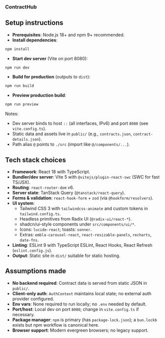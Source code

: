 ### ContractHub

## Setup instructions
- **Prerequisites**: Node.js 18+ and npm 9+ recommended.
- **Install dependencies**:
```bash
npm install
```
- **Start dev server** (Vite on port 8080):
```bash
npm run dev
```
- **Build for production** (outputs to `dist`):
```bash
npm run build
```
- **Preview production build**:
```bash
npm run preview
```

Notes:
- Dev server binds to host `::` (all interfaces, IPv6) and port `8080` (see `vite.config.ts`).
- Static data and assets live in `public/` (e.g., `contracts.json`, `contract-details.json`).
- Path alias `@` points to `./src` (import like `@/components/...`).

## Tech stack choices
- **Framework**: React 18 with TypeScript.
- **Bundler/dev server**: Vite 5 with `@vitejs/plugin-react-swc` (SWC for fast TS/JSX).
- **Routing**: `react-router-dom` v6.
- **Server state**: TanStack Query (`@tanstack/react-query`).
- **Forms & validation**: `react-hook-form` + `zod` (via `@hookform/resolvers`).
- **UI system**:
  - Tailwind CSS 3 with `tailwindcss-animate` and custom tokens in `tailwind.config.ts`.
  - Headless primitives from Radix UI (`@radix-ui/react-*`).
  - shadcn/ui-style components under `src/components/ui/*`.
  - Icons: `lucide-react`; toasts: `sonner`.
  - Extras: `embla-carousel-react`, `react-resizable-panels`, `recharts`, `date-fns`.
- **Linting**: ESLint 9 with TypeScript ESLint, React Hooks, React Refresh (`eslint.config.js`).
- **Output**: Static site in `dist/` suitable for static hosting.

## Assumptions made
- **No backend required**: Contract data is served from static JSON in `public/`.
- **Client-only auth**: `AuthContext` maintains local state; no external auth provider configured.
- **Env vars**: None required to run locally; no `.env` needed by default.
- **Port/host**: Local dev on port `8080`; change in `vite.config.ts` if necessary.
- **Package manager**: `npm` is primary (has `package-lock.json`); a `bun.lockb` exists but npm workflow is canonical here.
- **Browser support**: Modern evergreen browsers; no legacy support.
